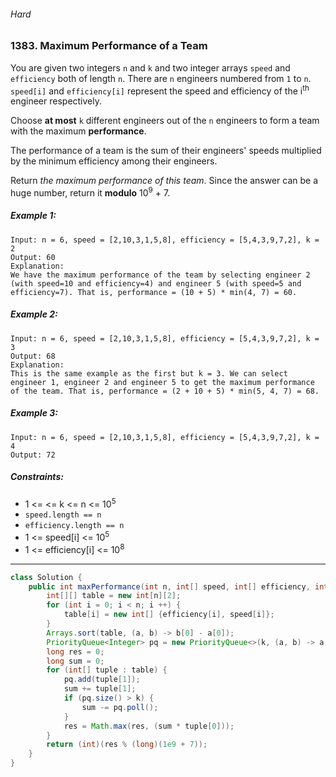 ###### Hard

### 1383. Maximum Performance of a Team

You are given two integers `n` and `k` and two integer arrays `speed` and `efficiency` both of length `n`. There are `n` engineers numbered from `1` to `n`. `speed[i]` and `efficiency[i]` represent the speed and efficiency of the i<sup>th</sup> engineer respectively.

Choose **at most** `k` different engineers out of the `n` engineers to form a team with the maximum **performance**.

The performance of a team is the sum of their engineers' speeds multiplied by the minimum efficiency among their engineers.

Return _the maximum performance of this team_. Since the answer can be a huge number, return it **modulo** 10<sup>9</sup> + 7.

 

##### Example 1:
```
Input: n = 6, speed = [2,10,3,1,5,8], efficiency = [5,4,3,9,7,2], k = 2
Output: 60
Explanation: 
We have the maximum performance of the team by selecting engineer 2 (with speed=10 and efficiency=4) and engineer 5 (with speed=5 and efficiency=7). That is, performance = (10 + 5) * min(4, 7) = 60.
```
##### Example 2:
```
Input: n = 6, speed = [2,10,3,1,5,8], efficiency = [5,4,3,9,7,2], k = 3
Output: 68
Explanation:
This is the same example as the first but k = 3. We can select engineer 1, engineer 2 and engineer 5 to get the maximum performance of the team. That is, performance = (2 + 10 + 5) * min(5, 4, 7) = 68.
```
##### Example 3:
```
Input: n = 6, speed = [2,10,3,1,5,8], efficiency = [5,4,3,9,7,2], k = 4
Output: 72
``` 

##### Constraints:

- 1 <= <= k <= n <= 10<sup>5</sup>
- `speed.length == n`
- `efficiency.length == n`
- 1 <= speed[i] <= 10<sup>5</sup>
- 1 <= efficiency[i] <= 10<sup>8</sup>

***

```java
class Solution {
    public int maxPerformance(int n, int[] speed, int[] efficiency, int k) {
        int[][] table = new int[n][2];
        for (int i = 0; i < n; i ++) {
            table[i] = new int[] {efficiency[i], speed[i]};
        }
        Arrays.sort(table, (a, b) -> b[0] - a[0]);
        PriorityQueue<Integer> pq = new PriorityQueue<>(k, (a, b) -> a - b);
        long res = 0;
        long sum = 0;
        for (int[] tuple : table) {
            pq.add(tuple[1]);
            sum += tuple[1];
            if (pq.size() > k) {
                sum -= pq.poll();
            }
            res = Math.max(res, (sum * tuple[0]));
        }
        return (int)(res % (long)(1e9 + 7));
    }
}
```

